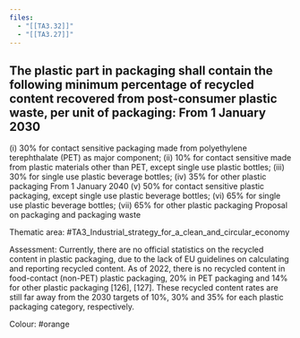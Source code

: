 ```yaml
---
files:
  - "[[TA3.32]]"
  - "[[TA3.27]]"
---
```

## The plastic part in packaging shall contain the following minimum percentage of recycled content recovered from post-consumer plastic waste, per unit of packaging: From 1 January 2030
(i) 30% for contact sensitive packaging made from polyethylene terephthalate (PET) as major component;
(ii) 10% for contact sensitive made from plastic materials other than PET, except single use plastic bottles;
(iii) 30% for single use plastic beverage bottles;
(iv) 35% for other plastic packaging
From 1 January 2040
(v) 50% for contact sensitive plastic packaging, except single use plastic beverage bottles;
(vi) 65% for single use plastic beverage bottles;
(vii) 65% for other plastic packaging
Proposal on packaging and packaging waste

Thematic area: #TA3_Industrial_strategy_for_a_clean_and_circular_economy

Assessment: Currently, there are no official statistics on the recycled content in plastic packaging, due to the lack of EU guidelines on calculating and reporting recycled content. As of 2022, there is no recycled content in food-contact (non-PET) plastic packaging, 20% in PET packaging and 14% for other plastic packaging [126], [127]. These recycled content rates are still far away from the 2030 targets of 10%, 30% and 35% for each plastic packaging category, respectively.

Colour: #orange